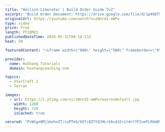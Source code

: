 ```yaml
---
title: "Hellion-Liberator | Build Order Guide TvZ"
excerpt: "Build Order Document: https://drive.google.com/file/d/1p498T52iQWahcCZs5tKGG1mxBqwqIXZO/view?usp=sharing  https://www.hushangcoaching.com Find personal one on one lessons, guides, community & more -------------------------------------------------------------------------------------------------------"
originalUrl: https://youtube.com/watch?v=zNnrd1-eWPo
type: video
price: Free
length: PT10M2S
publishedDateTime: 2020-05-31T00:18:13Z
heat: 50

featuredContent: "<iframe width=\"800\" height=\"500\" frameborder=\"0\" src=\"https://www.youtube.com/embed/zNnrd1-eWPo\" allow=\"accelerometer; autoplay; encrypted-media; gyroscope; picture-in-picture\" allowfullscreen></iframe>"

provider:
  name: HuShang Tutorials
  domain: hushangcoaching.com

topics:
  - StarCraft 2
  - Terran

images:
  - url: https://i.ytimg.com/vi/zNnrd1-eWPo/maxresdefault.jpg
    width: 1280
    height: 720
    isCached: true

secured: "PcWSgeQMj1mxhnZT/zaPTm3/697c8ZYtQJHL+S6sdiE+itd+tfF2ueFLRGmDSQhBg99pM7EK+gbVyb2QBepZhK1JiuEd5aWkkLVARfq0iw3svgG1Bai6Vs3WDKLLL3tzM9Xg1FR/YGJTVOdJElFhFN+WvD1zrpo+T6M7hJ6eZQxgLDQI7SBzzgKElfBL0pWPOdYMTAJIXfaCFcpjbMurH2O8AIvXp+lXNgUE0mYZ0ASmjz6iMZ3JwR+7Cfr6NdHAvsv1l72+9gJRV8egdWq+Z0KQoNMGZHXYyL7sP631Xw1tGj8S4jbsAPQ33l1UqD9+EI2t+kgT/k8oNFA3mtq3nSN1KQ/mGoxNO+D3E50XIXvqR7QNWWDuP5FWZS8p+UGseNpugvWrk6OlnEz906u2/Rg+lxbXcUa6CfI4TbW+vLo=;Gnl4PvfQJgScrfKD125ENg=="
---
```


